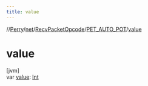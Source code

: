 ```yaml
---
title: value
---
```

//[Perry](../../../../index.html)/[net](../../index.html)/[RecvPacketOpcode](../index.html)/[PET_AUTO_POT](index.html)/[value](value.html)



# value



[jvm]\
var [value](value.html): [Int](https://kotlinlang.org/api/latest/jvm/stdlib/kotlin/-int/index.html)




